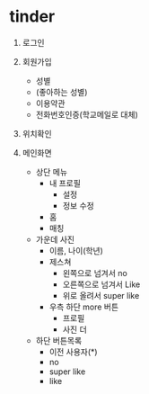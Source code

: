 # tinder

1. 로그인

2. 회원가입
    - 성별
    - (좋아하는 성별)
    - 이용약관
    - 전화번호인증(학교메일로 대체)

3. 위치확인

4. 메인화면
    - 상단 메뉴
        - 내 프로필
            - 설정
            - 정보 수정
        - 홈
        - 매칭
    - 가운데 사진
        - 이름, 나이(학년)
        - 제스쳐
            - 왼쪽으로 넘겨서 no
            - 오른쪽으로 넘겨서 Like
            - 위로 올려서 super like
        - 우측 하단 more 버튼
            - 프로필
            - 사진 더
    - 하단 버튼목록
        - 이전 사용자(*)
        - no
        - super like
        - like

